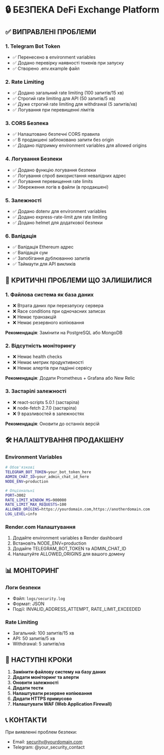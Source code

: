 # 🔒 БЕЗПЕКА DeFi Exchange Platform

## ✅ ВИПРАВЛЕНІ ПРОБЛЕМИ

### 1. **Telegram Bot Token**
- ✅ Перенесено в environment variables
- ✅ Додано перевірку наявності токенів при запуску
- ✅ Створено .env.example файл

### 2. **Rate Limiting**
- ✅ Додано загальний rate limiting (100 запитів/15 хв)
- ✅ Строгий rate limiting для API (50 запитів/5 хв)
- ✅ Дуже строгий rate limiting для withdrawal (5 запитів/хв)
- ✅ Логування при перевищенні лімітів

### 3. **CORS Безпека**
- ✅ Налаштовано безпечні CORS правила
- ✅ В продакшені заблоковано запити без origin
- ✅ Додано підтримку environment variables для allowed origins

### 4. **Логування Безпеки**
- ✅ Додано функцію логування безпеки
- ✅ Логування спроб використання невалідних адрес
- ✅ Логування перевищення rate limits
- ✅ Збереження логів в файли (в продакшені)

### 5. **Залежності**
- ✅ Додано dotenv для environment variables
- ✅ Додано express-rate-limit для rate limiting
- ✅ Додано helmet для додаткової безпеки

### 6. **Валідація**
- ✅ Валідація Ethereum адрес
- ✅ Валідація сум
- ✅ Запобігання дублюванню запитів
- ✅ Таймаути для API викликів

## 🚨 КРИТИЧНІ ПРОБЛЕМИ ЩО ЗАЛИШИЛИСЯ

### 1. **Файлова система як база даних**
- ❌ Втрата даних при перезапуску сервера
- ❌ Race conditions при одночасних записах
- ❌ Немає транзакцій
- ❌ Немає резервного копіювання

**Рекомендація**: Замінити на PostgreSQL або MongoDB

### 2. **Відсутність моніторингу**
- ❌ Немає health checks
- ❌ Немає метрик продуктивності
- ❌ Немає алертів при падінні сервісу

**Рекомендація**: Додати Prometheus + Grafana або New Relic

### 3. **Застарілі залежності**
- ❌ react-scripts 5.0.1 (застаріла)
- ❌ node-fetch 2.7.0 (застаріла)
- ❌ 9 вразливостей в залежностях

**Рекомендація**: Оновити до останніх версій

## 🛠️ НАЛАШТУВАННЯ ПРОДАКШЕНУ

### Environment Variables
```bash
# Обов'язкові
TELEGRAM_BOT_TOKEN=your_bot_token_here
ADMIN_CHAT_ID=your_admin_chat_id_here
NODE_ENV=production

# Опціональні
PORT=3002
RATE_LIMIT_WINDOW_MS=900000
RATE_LIMIT_MAX_REQUESTS=100
ALLOWED_ORIGINS=https://yourdomain.com,https://anotherdomain.com
LOG_LEVEL=info
```

### Render.com Налаштування
1. Додайте environment variables в Render dashboard
2. Встановіть NODE_ENV=production
3. Додайте TELEGRAM_BOT_TOKEN та ADMIN_CHAT_ID
4. Налаштуйте ALLOWED_ORIGINS для вашого домену

## 📊 МОНІТОРИНГ

### Логи безпеки
- Файл: `logs/security.log`
- Формат: JSON
- Події: INVALID_ADDRESS_ATTEMPT, RATE_LIMIT_EXCEEDED

### Rate Limiting
- Загальний: 100 запитів/15 хв
- API: 50 запитів/5 хв  
- Withdrawal: 5 запитів/хв

## 🔄 НАСТУПНІ КРОКИ

1. **Замінити файлову систему на базу даних**
2. **Додати моніторинг та алерти**
3. **Оновити залежності**
4. **Додати тести**
5. **Налаштувати резервне копіювання**
6. **Додати HTTPS примусово**
7. **Налаштувати WAF (Web Application Firewall)**

## 📞 КОНТАКТИ

При виявленні проблем безпеки:
- Email: security@yourdomain.com
- Telegram: @your_security_contact

